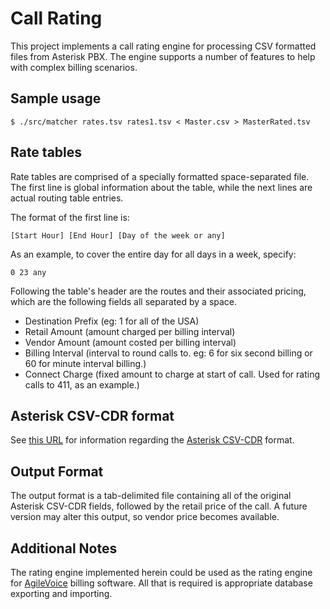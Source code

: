 Call Rating
===========

This project implements a call rating engine for processing CSV
formatted files from Asterisk PBX. The engine supports a number of
features to help with complex billing scenarios.

Sample usage
------------

    $ ./src/matcher rates.tsv rates1.tsv < Master.csv > MasterRated.tsv

Rate tables
-----------

Rate tables are comprised of a specially formatted space-separated file.
The first line is global information about the table, while the next
lines are actual routing table entries.

The format of the first line is:

    [Start Hour] [End Hour] [Day of the week or any]

As an example, to cover the entire day for all days in a week,
specify:

    0 23 any

Following the table's header are the routes and their associated
pricing, which are the following fields all separated by a space.

* Destination Prefix (eg: 1 for all of the USA)
* Retail Amount (amount charged per billing interval)
* Vendor Amount (amount costed per billing interval)
* Billing Interval (interval to round calls to. eg: 6 for six second
  billing or 60 for minute interval billing.)
* Connect Charge (fixed amount to charge at start of call. Used for
  rating calls to 411, as an example.)

Asterisk CSV-CDR format
-----------------------

See [this URL](http://www.voip-info.org/wiki/view/Asterisk+cdr+csv) for information regarding the [Asterisk CSV-CDR](http://www.voip-info.org/wiki/view/Asterisk+cdr+csv) format.

Output Format
-------------

The output format is a tab-delimited file containing all of the
original Asterisk CSV-CDR fields, followed by the retail price of the
call. A future version may alter this output, so vendor price becomes
available.

Additional Notes
----------------

The rating engine implemented herein could be used as the rating
engine for [AgileVoice](http://www.agilebill.com/) billing software.
All that is required is appropriate database exporting and importing.
